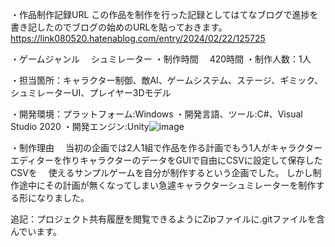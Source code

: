 ・作品制作記録URL
この作品を制作を行った記録としてはてなブログで進捗を書き記したのでブログの始めのURLを貼っておきます。
https://link080520.hatenablog.com/entry/2024/02/22/125725

・ゲームジャンル
　シュミレーター
・制作時間
　420時間
・制作人数：1人

・担当箇所：キャラクター制御、敵AI、ゲームシステム、ステージ、ギミック、シュミレーターUI、プレイヤー3Dモデル

・開発環境：プラットフォーム:Windows
・開発言語、ツール:C#、Visual Studio 2020
・開発エンジン:Unity![image](https://github.com/user-attachments/assets/4812e9fb-f11f-4515-a447-4d357fee6e80)

・制作理由
　当初の企画では2人1組で作品を作る計画でもう1人がキャラクターエディターを作りキャラクターのデータをGUIで自由にCSVに設定して保存したCSVを
　使えるサンプルゲームを自分が制作するという企画でした。
  しかし制作途中にその計画が無くなってしまい急遽キャラクターシュミレーターを制作する形になりました。

追記：プロジェクト共有履歴を閲覧できるようにZipファイルに.gitファイルを含んでいます。
